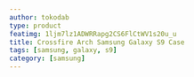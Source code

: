 ```yaml
---
author: tokodab
type: product
featimg: 1ljm7lz1ADWRRapg2CS6FlCtWV1s20u_u
title: Crossfire Arch Samsung Galaxy S9 Case
tags: [samsung, galaxy, s9]
category: [samsung]
---
```

